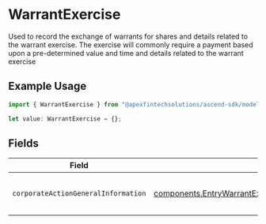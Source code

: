 # WarrantExercise

Used to record the exchange of warrants for shares and details related to the warrant exercise. The exercise will commonly require a payment based upon a pre-determined value and time and details related to the warrant exercise

## Example Usage

```typescript
import { WarrantExercise } from "@apexfintechsolutions/ascend-sdk/models/components";

let value: WarrantExercise = {};
```

## Fields

| Field                                                                                                                                                | Type                                                                                                                                                 | Required                                                                                                                                             | Description                                                                                                                                          |
| ---------------------------------------------------------------------------------------------------------------------------------------------------- | ---------------------------------------------------------------------------------------------------------------------------------------------------- | ---------------------------------------------------------------------------------------------------------------------------------------------------- | ---------------------------------------------------------------------------------------------------------------------------------------------------- |
| `corporateActionGeneralInformation`                                                                                                                  | [components.EntryWarrantExerciseCorporateActionGeneralInformation](../../models/components/entrywarrantexercisecorporateactiongeneralinformation.md) | :heavy_minus_sign:                                                                                                                                   | Common fields for corporate actions                                                                                                                  |